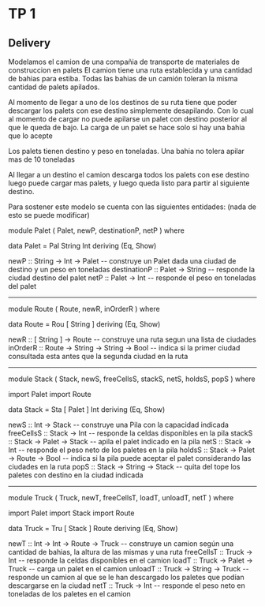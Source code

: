 # TP 1

## Delivery

Modelamos el camion de una compañia de transporte de materiales de construccion en palets
El camion tiene una ruta establecida y una cantidad de bahias para estiba.
Todas las bahias de un camión toleran la misma cantidad de palets apilados.

Al momento de llegar a uno de los destinos de su ruta tiene que poder descargar los palets con ese destino simplemente desapilando.
Con lo cual al momento de cargar no puede apilarse un palet con destino posterior al que le queda de bajo.
La carga de un palet se hace solo si hay una bahia que lo acepte

Los palets tienen destino y peso en toneladas.
Una bahia no tolera apilar mas de 10 toneladas

Al llegar a un destino el camion descarga todos los palets con ese destino 
luego puede cargar mas palets, 
y luego queda listo para partir al siguiente destino.

Para sostener este modelo se cuenta con las siguientes entidades:
(nada de esto se puede modificar)

module Palet ( Palet, newP, destinationP, netP )
  where

data Palet = Pal String Int deriving (Eq, Show)

newP :: String -> Int -> Palet   -- construye un Palet dada una ciudad de destino y un peso en toneladas
destinationP :: Palet -> String  -- responde la ciudad destino del palet
netP :: Palet -> Int             -- responde el peso en toneladas del palet

------------------------
module Route ( Route, newR, inOrderR )
  where

data Route = Rou [ String ] deriving (Eq, Show)

newR :: [ String ] -> Route                    -- construye una ruta segun una lista de ciudades
inOrderR :: Route -> String -> String -> Bool  -- indica si la primer ciudad consultada esta antes que la segunda ciudad en la ruta

------------------------
module Stack ( Stack, newS, freeCellsS, stackS, netS, holdsS, popS )
  where

import Palet
import Route

data Stack = Sta [ Palet ] Int deriving (Eq, Show)

newS :: Int -> Stack                      -- construye una Pila con la capacidad indicada 
freeCellsS :: Stack -> Int                -- responde la celdas disponibles en la pila
stackS :: Stack -> Palet -> Stack         -- apila el palet indicado en la pila
netS :: Stack -> Int                      -- responde el peso neto de los paletes en la pila
holdsS :: Stack -> Palet -> Route -> Bool -- indica si la pila puede aceptar el palet considerando las ciudades en la ruta
popS :: Stack -> String -> Stack          -- quita del tope los paletes con destino en la ciudad indicada

------------------------
module Truck ( Truck, newT, freeCellsT, loadT, unloadT, netT )
  where

import Palet
import Stack
import Route

data Truck = Tru [ Stack ] Route deriving (Eq, Show)

newT :: Int -> Int -> Route -> Truck  -- construye un camion según una cantidad de bahias, la altura de las mismas y una ruta
freeCellsT :: Truck -> Int            -- responde la celdas disponibles en el camion
loadT :: Truck -> Palet -> Truck      -- carga un palet en el camion
unloadT :: Truck -> String -> Truck   -- responde un camion al que se le han descargado los paletes que podían descargarse en la ciudad
netT :: Truck -> Int                  -- responde el peso neto en toneladas de los paletes en el camion